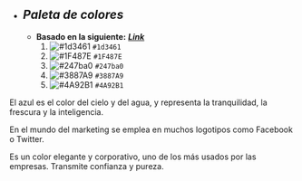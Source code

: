 + ## _Paleta de colores_
    - __Basado en la siguiente:__ [___Link___](https://coolors.co/1d3461-1f487e-247ba0-3887a9-4a92b1)
        1. ![#1d3461](https://via.placeholder.com/15/1d3461/000000?text=+) `#1d3461`
        2. ![#1F487E](https://via.placeholder.com/15/1F487E/000000?text=+) `#1F487E`
        3. ![#247ba0](https://via.placeholder.com/15/247ba0/000000?text=+) `#247ba0`
        4. ![#3887A9](https://via.placeholder.com/15/3887A9/000000?text=+) `#3887A9`
        5. ![#4A92B1](https://via.placeholder.com/15/4A92B1/000000?text=+) `#4A92B1`
        
El azul es el color del cielo y del agua, y representa la tranquilidad, la frescura y la inteligencia. 

En el mundo del marketing se emplea en muchos logotipos como Facebook o Twitter. 

Es un color elegante y corporativo, uno de los más usados por las empresas. Transmite confianza y pureza.

   
  
